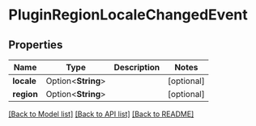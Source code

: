 # PluginRegionLocaleChangedEvent

## Properties

Name | Type | Description | Notes
------------ | ------------- | ------------- | -------------
**locale** | Option<**String**> |  | [optional]
**region** | Option<**String**> |  | [optional]

[[Back to Model list]](../README.md#documentation-for-models) [[Back to API list]](../README.md#documentation-for-api-endpoints) [[Back to README]](../README.md)


